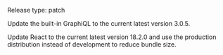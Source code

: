 Release type: patch

Update the built-in GraphiQL to the current latest version 3.0.5.

Update React to the current latest version 18.2.0 and use the production distribution instead of development to reduce bundle size.
